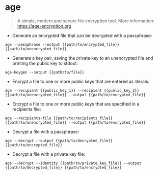 # age

> A simple, modern and secure file encryption tool.
> More information: <https://age-encryption.org>.

- Generate an encrypted file that can be decrypted with a passphrase:

`age --passphrase --output {{path/to/encrypted_file}} {{path/to/unencrypted_file}}`

- Generate a key pair, saving the private key to an unencrypted file and printing the public key to stdout:

`age-keygen --output {{path/to/file}}`

- Encrypt a file to one or more public keys that are entered as literals:

`age --recipient {{public_key_1}} --recipient {{public_key_2}} {{path/to/unencrypted_file}} --output {{path/to/encrypted_file}}`

- Encrypt a file to one or more public keys that are specified in a recipients file:

`age --recipients-file {{path/to/recipients_file}} {{path/to/unencrypted_file}} --output {{path/to/encrypted_file}}`

- Decrypt a file with a passphrase:

`age --decrypt --output {{path/to/decrypted_file}} {{path/to/encrypted_file}}`

- Decrypt a file with a private key file:

`age --decrypt --identity {{path/to/private_key_file}} --output {{path/to/decrypted_file}} {{path/to/encrypted_file}}`

